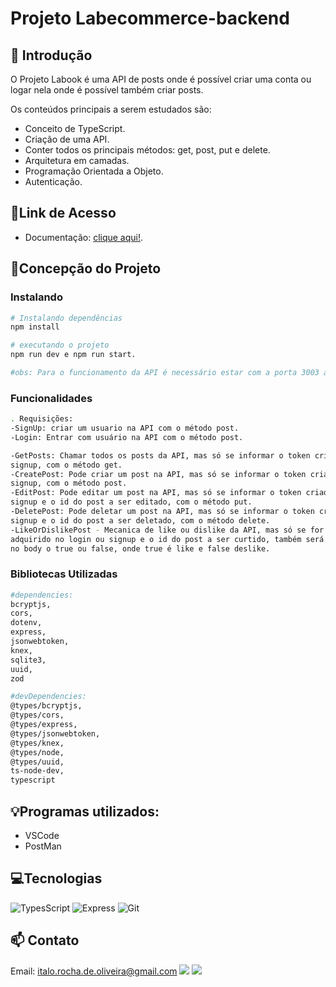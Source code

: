 # **Projeto Labecommerce-backend**

## 📖 Introdução

O Projeto Labook é uma API de posts onde é possível criar uma conta ou logar nela onde é possível também criar posts.

Os conteúdos principais a serem estudados são:

- Conceito de TypeScript.
- Criação de uma API.
- Conter todos os principais métodos: get, post, put e delete.
- Arquitetura em camadas.
- Programação Orientada a Objeto.
- Autenticação.

## 🔗Link de Acesso

- Documentação: [clique aqui!](https://documenter.getpostman.com/view/25826643/2s93eYUBv1).

## 📄Concepção do Projeto

### Instalando

```bash
# Instalando dependências
npm install

# executando o projeto
npm run dev e npm run start.

#obs: Para o funcionamento da API é necessário estar com a porta 3003 aberta dando o npm start no projeto.
```

### Funcionalidades

```bash
. Requisições:
-SignUp: criar um usuario na API com o método post.
-Login: Entrar com usuário na API com o método post.

-GetPosts: Chamar todos os posts da API, mas só se informar o token criado no login ou
signup, com o método get.
-CreatePost: Pode criar um post na API, mas só se informar o token criado no login ou
signup, com o método post.
-EditPost: Pode editar um post na API, mas só se informar o token criado no login ou
signup e o id do post a ser editado, com o método put.
-DeletePost: Pode deletar um post na API, mas só se informar o token criado no login ou
signup e o id do post a ser deletado, com o método delete.
-LikeOrDislikePost - Mecanica de like ou dislike da API, mas só se for informado o token
adquirido no login ou signup e o id do post a ser curtido, também será necessário informar
no body o true ou false, onde true é like e false deslike.
```

### Bibliotecas Utilizadas

```bash
#dependencies:
bcryptjs,
cors,
dotenv,
express,
jsonwebtoken,
knex,
sqlite3,
uuid,
zod

#devDependencies:
@types/bcryptjs,
@types/cors,
@types/express,
@types/jsonwebtoken,
@types/knex,
@types/node,
@types/uuid,
ts-node-dev,
typescript

```

## 💡Programas utilizados:

- VSCode
- PostMan

## 💻Tecnologias

![TypesScript](https://img.shields.io/badge/TypeScript-1572B6?style=for-the-badge&logo=typescript&logoColor=white)
![Express](https://img.shields.io/badge/Express-f8f8ff?style=for-the-badge&logo=express&logoColor=black)
![Git](https://img.shields.io/badge/GIT-E44C30?style=for-the-badge&logo=git&logoColor=white)

## 📫 Contato

Email: italo.rocha.de.oliveira@gmail.com
<a href = "mailto:italo.rocha.de.oliveira@gmail.com"><img src="https://img.shields.io/badge/-Gmail-%23333?style=for-the-badge&logo=gmail&logoColor=white" alvo ="_blank"></a>
<a href="https://www.linkedin.com/in/italorochaoliveira/" target="_blank"><img src="https://img.shields.io/badge/-LinkedIn-%230077B5?style=for-the-badge&logo=linkedin&logoColor=white" target="_blank"></a>
